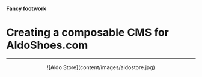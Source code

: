 <!-- Rangle.io logo indicator should use H4 -->
#### Fancy footwork

<!-- Only one H1 should be used per slide -->
# Creating a composable CMS for AldoShoes.com

---
<div style="text-align: center;">
![Aldo Store](content/images/aldostore.jpg)<!-- .element: style="max-height: 70%; max-width: 70%; margin-top: 40px; box-shadow: none" -->
</div>